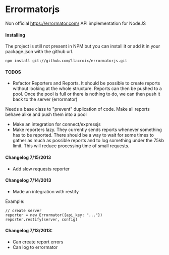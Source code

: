 Errormatorjs
============

Non official https://errormator.com/ API implementation for NodeJS

#### Installing

The project is still not present in NPM but you can install it or add it in your package.json with the
github url.

    npm install git://github.com/llacroix/errormatorjs.git


#### TODOS

- Refactor Reporters and Reports. It should be possible to create reports without looking at the whole structure. Reports can then be pushed to a pool. Once the pool is full or there is nothing to do, we can then push it back to the server (errormator)

Needs a base class to "prevent" duplication of code. Make all reports behave alike and push them into a pool

- Make an integration for connect/expressjs
- Make reporters lazy. They currently sends reports whenever something has to be reported. There should be a way to wait for some times to gather as much as possible reports and to log something under the 75kb limit. This will reduce processing time of small requests.

#### Changelog 7/15/2013

- Add slow requests reporter

#### Changelog 7/14/2013

- Made an integration with restify

Example:

    // create server
    reporter = new Errormator({api_key: "..."})
    reporter.restify(server, config)

#### Changelog 7/13/2013:

- Can create report errors
- Can log to errormator
